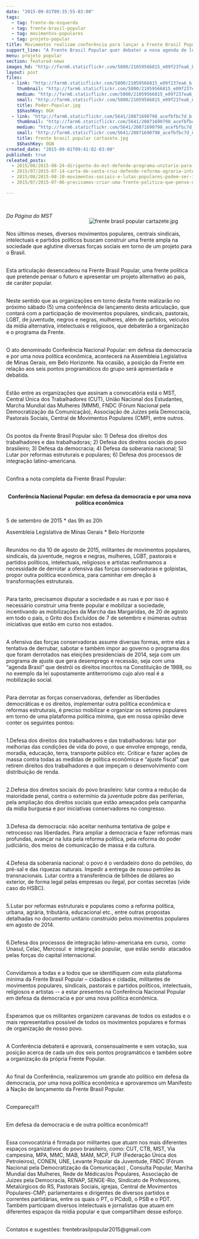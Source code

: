 ```yaml
---
date: "2015-09-01T09:35:55-03:00"
tags:
  - tag: frente-de-esquerda
  - tag: frente-brasil-popular
  - tag: movimentos-populares
  - tag: projeto-popular
title: Movimentos realizam conferência para lançar a Frente Brasil Popular
support_line: "A Frente Brasil Popular quer debater a nova agenda de lutas progressistas; entre os eixos da plataforma política estão a defesa dos direitos sociais do povo brasileiro, da democracia e da soberania nacional."
menu: projeto popular
section: featured-news
images_hd: "http://farm6.staticflickr.com/5800/21059566815_e09f237ea6_b.jpg"
layout: post
files:
  - link: "http://farm6.staticflickr.com/5800/21059566815_e09f237ea6_b.jpg"
    thumbnail: "http://farm6.staticflickr.com/5800/21059566815_e09f237ea6_t.jpg"
    medium: "http://farm6.staticflickr.com/5800/21059566815_e09f237ea6_z.jpg"
    small: "http://farm6.staticflickr.com/5800/21059566815_e09f237ea6_n.jpg"
    title: Poder-Popular.jpg
    $$hashKey: 0GK
  - link: "http://farm6.staticflickr.com/5641/20871690798_acefbfbc7d_b.jpg"
    thumbnail: "http://farm6.staticflickr.com/5641/20871690798_acefbfbc7d_t.jpg"
    medium: "http://farm6.staticflickr.com/5641/20871690798_acefbfbc7d_z.jpg"
    small: "http://farm6.staticflickr.com/5641/20871690798_acefbfbc7d_n.jpg"
    title: frente brasil popular cartazete.jpg
    $$hashKey: 0GN
created_date: "2015-09-01T09:41:02-03:00"
published: true
releated_posts:
  - 2015/08/2015-08-24-dirigente-do-mst-defende-programa-unitario-para-tirar-pais-das-crises.md
  - 2015/07/2015-07-14-carta-de-santa-cruz-defende-reforma-agraria-integral-e-producao-de-alimentos-saudaveis.md
  - 2015/08/2015-08-10-movimentos-sociais-e-lutas-populares-podem-ser-incluidos-em-lei-antiterrorismo.md
  - 2015/07/2015-07-06-precisamos-criar-uma-frente-politica-que-pense-o-futuro-e-tenha-um-projeto-alternativo-ao-da-burguesia-diz-stedile.md

---
```

<p>&nbsp;</p>

<figure class="image" style="float:right"><img alt="frente brasil popular cartazete.jpg" src="http://farm6.staticflickr.com/5641/20871690798_acefbfbc7d_b.jpg" />
<figcaption></figcaption>
</figure>

<p><em>Da P&aacute;gina do MST</em></p>

<p><br />
Nos &uacute;ltimos meses, diversos movimentos populares, centrais sindicais, intelectuais e partidos pol&iacute;ticos buscam construir uma frente ampla na sociedade que aglutine diversas for&ccedil;as sociais em torno de um projeto para o Brasil.</p>

<p><br />
Esta articula&ccedil;&atilde;o desencadeou na Frente Brasil Popular, uma frente pol&iacute;tica que pretende pensar o futuro e apresentar um projeto alternativo ao pa&iacute;s, de car&aacute;ter popular.</p>

<p><br />
Neste sentido que as organiza&ccedil;&otilde;es em torno desta frente realizar&atilde;o no pr&oacute;ximo s&aacute;bado (5) uma confer&ecirc;ncia de lan&ccedil;amento desta articula&ccedil;&atilde;o, que contar&aacute; com a participa&ccedil;&atilde;o de movimentos populares, sindicais, pastorais, LGBT, de juventude, negros e negras, mulheres, al&eacute;m de partidos, ve&iacute;culos da m&iacute;dia alternativa, intelectuais e religiosos, que debater&atilde;o a organiza&ccedil;&atilde;o e o programa da Frente.</p>

<p><br />
O ato denominado Confer&ecirc;ncia Nacional Popular: em defesa da democracia e por uma nova pol&iacute;tica econ&ocirc;mica, acontecer&aacute; na Assembleia Legislativa de Minas Gerais, em Belo Horizonte. Na ocasi&atilde;o, a posi&ccedil;&atilde;o da Frente em rela&ccedil;&atilde;o aos seis pontos program&aacute;ticos do grupo ser&aacute; apresentada e debatida.</p>

<p><br />
Est&atilde;o entre as organiza&ccedil;&otilde;es que assinam a convocat&oacute;ria est&aacute; o MST, Central &Uacute;nica dos Trabalhadores (CUT), Uni&atilde;o Nacional dos Estudantes, Marcha Mundial das Mulheres (MMM), FNDC (F&oacute;rum Nacional pela Democratiza&ccedil;&atilde;o da Comunica&ccedil;&atilde;o), Associa&ccedil;&atilde;o de Ju&iacute;zes pela Democracia, Pastorais Sociais, Central de Movimentos Populares (CMP), entre outros.</p>

<p><br />
Os pontos da Frente Brasil Popular s&atilde;o: 1) Defesa dos direitos dos trabalhadores e das trabalhadoras; 2) Defesa dos direitos sociais do povo brasileiro; 3) Defesa da democracia; 4) Defesa da soberania nacional; 5) Lutar por reformas estruturais e populares; 6) Defesa dos processos de integra&ccedil;&atilde;o latino-americana.</p>

<p><br />
Confira a nota completa da Frente Brasil Popular:</p>

<p style="text-align: center;"><br />
<strong>Confer&ecirc;ncia Nacional Popular: em defesa da democracia e por uma nova pol&iacute;tica econ&ocirc;mica</strong></p>

<p><br />
5 de setembro de 2015 * das 9h as 20h</p>

<p>Assembleia Legislativa de Minas Gerais * Belo Horizonte</p>

<p><br />
Reunidos no dia 10 de agosto de 2015, militantes de movimentos populares, sindicais, da juventude, negros e negras, mulheres, LGBT, pastorais e partidos pol&iacute;ticos, intelectuais, religiosos e artistas reafirmamos a necessidade de derrotar a ofensiva das for&ccedil;as conservadoras e golpistas, propor outra pol&iacute;tica econ&ocirc;mica, para caminhar em dire&ccedil;&atilde;o &agrave; transforma&ccedil;&otilde;es estruturais.</p>

<p><br />
Para tanto, precisamos disputar a sociedade e as ruas e por isso &eacute; necess&aacute;rio construir uma frente popular e mobilizar a sociedade, incentivando as mobiliza&ccedil;&otilde;es da Marcha das Margaridas, de 20 de agosto em todo o pa&iacute;s, o Grito dos Exclu&iacute;dos de 7 de setembro e in&uacute;meras outras iniciativas que est&atilde;o em curso nos estados.</p>

<p><br />
A ofensiva das for&ccedil;as conservadoras assume diversas formas, entre elas a tentativa de derrubar, sabotar e tamb&eacute;m impor ao governo o programa dos que foram derrotados nas elei&ccedil;&otilde;es presidenciais de 2014, seja com um programa de ajuste que gera desemprego e recess&atilde;o, seja com uma &ldquo;agenda Brasil&rdquo; que destr&oacute;i os direitos inscritos na Constitui&ccedil;&atilde;o de 1988, ou no exemplo da lei supostamente antiterrorismo cujo alvo real &eacute; a mobiliza&ccedil;&atilde;o social.</p>

<p><br />
Para derrotar as for&ccedil;as conservadoras, defender as liberdades democr&aacute;ticas e os direitos, implementar outra pol&iacute;tica econ&ocirc;mica e reformas estruturais, &eacute; preciso mobilizar e organizar os setores populares em torno de uma plataforma pol&iacute;tica m&iacute;nima, que em nossa opini&atilde;o deve conter os seguintes pontos:</p>

<p><br />
1.Defesa dos direitos dos trabalhadores e das trabalhadoras: lutar por melhorias das condi&ccedil;&otilde;es de vida do povo, o que envolve emprego, renda, moradia, educa&ccedil;&atilde;o, terra, transporte p&uacute;blico etc. Criticar e fazer a&ccedil;&otilde;es de massa contra todas as medidas de pol&iacute;tica econ&ocirc;mica e &ldquo;ajuste fiscal&rdquo; que retirem direitos dos trabalhadores e que impe&ccedil;am o desenvolvimento com distribui&ccedil;&atilde;o de renda.</p>

<p><br />
2.Defesa dos direitos sociais do povo brasileiro: lutar contra a redu&ccedil;&atilde;o da maioridade penal, contra o exterm&iacute;nio da juventude pobre das periferias, pela amplia&ccedil;&atilde;o dos direitos sociais que est&atilde;o amea&ccedil;ados pela campanha da m&iacute;dia burguesa e por iniciativas conservadores no congresso.</p>

<p><br />
3.Defesa da democracia: n&atilde;o aceitar nenhuma tentativa de golpe e retrocesso nas liberdades. Para ampliar a democracia e fazer reformas mais profundas, avan&ccedil;ar na luta pela reforma pol&iacute;tica, pela reforma do poder judici&aacute;rio, dos meios de comunica&ccedil;&atilde;o de massa e da cultura.</p>

<p><br />
4.Defesa da soberania nacional: o povo &eacute; o verdadeiro dono do petr&oacute;leo, do pr&eacute;-sal e das riquezas naturais. Impedir a entrega de nosso petr&oacute;leo &agrave;s transnacionais. Lutar contra a transfer&ecirc;ncia de bilh&otilde;es de d&oacute;lares ao exterior, de forma legal pelas empresas ou ilegal, por contas secretas (vide caso do HSBC).</p>

<p><br />
5.Lutar por reformas estruturais e populares como a reforma pol&iacute;tica, urbana, agr&aacute;ria, tribut&aacute;ria, educacional etc., entre outras propostas detalhadas no documento unit&aacute;rio constru&iacute;do pelos movimentos populares em agosto de 2014.</p>

<p><br />
6.Defesa dos processos de integra&ccedil;&atilde;o latino-americana em curso, &nbsp;como Unasul, Celac, Mercosul &nbsp;e &nbsp;integra&ccedil;&atilde;o popular, &nbsp;que est&atilde;o sendo &nbsp;atacados pelas for&ccedil;as do capital internacional.</p>

<p><br />
Convidamos a todas e a todos que se identifiquem com esta plataforma m&iacute;nima da Frente Brasil Popular &ndash; cidad&atilde;os e cidad&atilde;s, militantes de movimentos populares, sindicais, pastorais e partidos pol&iacute;ticos, intelectuais, religiosos e artistas -- a estar presentes na Confer&ecirc;ncia Nacional Popular em defesa da democracia e por uma nova pol&iacute;tica econ&ocirc;mica.</p>

<p><br />
Esperamos que os militantes organizem caravanas de todos os estados e o mais representativa poss&iacute;vel de todos os movimentos populares e formas de organiza&ccedil;&atilde;o de nosso povo.</p>

<p><br />
A Confer&ecirc;ncia debater&aacute; e aprovar&aacute;, consensualmente e sem vota&ccedil;&atilde;o, sua posi&ccedil;&atilde;o acerca de cada um dos seis pontos program&aacute;ticos e tamb&eacute;m sobre a organiza&ccedil;&atilde;o da pr&oacute;pria Frente Popular.</p>

<p><br />
Ao final da Confer&ecirc;ncia, realizaremos um grande ato pol&iacute;tico em defesa da democracia, por uma nova pol&iacute;tica econ&ocirc;mica e aprovaremos um Manifesto &agrave; Na&ccedil;&atilde;o de lan&ccedil;amento da Frente Brasil Popular.</p>

<p><br />
Compare&ccedil;a!!!</p>

<p><br />
Em defesa da democracia e de outra pol&iacute;tica econ&ocirc;mica!!!</p>

<p><br />
Essa convocat&oacute;ria &eacute; firmada por militantes que atuam nos mais diferentes espa&ccedil;os organizativos do povo brasileiro, como: CUT, CTB, MST, Via campesina, MPA, MMC, MAB, MAM, MCP, FUP (Federa&ccedil;&atilde;o &Uacute;nica dos Petroleiros), CONEN, UNE, Levante Popular da Juventude, FNDC (F&oacute;rum Nacional pela Democratiza&ccedil;&atilde;o da Comunica&ccedil;&atilde;o) , Consulta Popular, Marcha Mundial das Mulheres, Rede de M&eacute;dicas/os Populares, Associa&ccedil;&atilde;o de Juizes pela Democracia, RENAP, SENGE-Rio, Sindicato de Professores, Metal&uacute;rgicos do RS, Pastorais Sociais, igrejas, Central de Movimentos Populares-CMP; parlamentares e dirigentes de diversos partidos e correntes partid&aacute;rias, entre os quais o PT, o PCdoB, o PSB e o PDT. Tamb&eacute;m participam diversos intelectuais e jornalistas que atuam em diferentes espa&ccedil;os da m&iacute;dia popular e que compartilham desse esfor&ccedil;o.</p>

<p><br />
Contatos e sugest&otilde;es: frentebrasilpopular2015@gmail.com</p>

